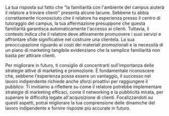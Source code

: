 La tua risposta sul fatto che "la familiarità con l'ambiente del campus aiuterà il relatore a trovare clienti" presenta alcune lacune. Sebbene tu abbia correttamente riconosciuto che il relatore ha esperienza presso il centro di tutoraggio del campus, la tua affermazione presuppone che questa familiarità garantisca automaticamente l'accesso ai clienti. Tuttavia, il contesto indica che il relatore deve attivamente promuovere i suoi servizi e affrontare sfide significative nel costruire una clientela. La sua preoccupazione riguardo ai costi dei materiali promozionali e la necessità di un piano di marketing tangibile evidenziano che la semplice familiarità non basta per attirare clienti.

Per migliorare in futuro, ti consiglio di concentrarti sull'importanza delle strategie attive di marketing e promozione. È fondamentale riconoscere che, sebbene l'esperienza possa essere un vantaggio, il successo nel lavoro indipendente richiede anche sforzi proattivi per raggiungere il pubblico. Ti invitiamo a riflettere su come il relatore potrebbe implementare strategie di marketing efficaci, come il networking e la pubblicità mirata, per superare le difficoltà legate all'acquisizione di clienti. Focalizzandoti su questi aspetti, potrai migliorare la tua comprensione delle dinamiche del lavoro indipendente e fornire risposte più accurate in futuro.